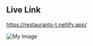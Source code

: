## Live Link
<https://restaurants-t.netlify.app/>

<!-- ![My Image](https://i.ibb.co/TLRCmNG/restaurants-t-netlify-app-1.png) -->
![My Image](https://i.ibb.co/YB6WwFJ/restaurants-t-netlify-app-2.png)